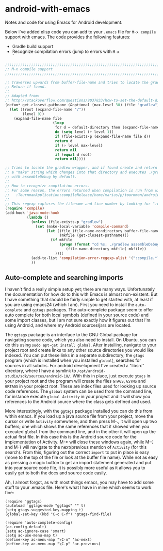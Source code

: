 android-with-emacs
==================

Notes and code for using Emacs for Android development.

Below I've added elisp code you can add to your <code>.emacs</code> file for <code>M-x compile</code>
support with emacs. The code provides the following features:

* Gradle build support
* Recognize compilation errors (jump to errors with <code>M-x `</code>

```lisp
;;;;;;;;;;;;;;;;;;;;;;;;;;;;;;;;;;;;;;;;;;;;;;;;;;;;;;;;;;;;;;;;;;;;;;;;
;; M-x compile support
;;;;;;;;;;;;;;;;;;;;;;;;;;;;;;;;;;;;;;;;;;;;;;;;;;;;;;;;;;;;;;;;;;;;;;;;

;; Traverses upwards from buffer-file-name and tries to locate the gradlew wrapper.
;; Return if found.
;;
;; Adapted from:
;; http://stackoverflow.com/questions/9037833/how-to-set-the-default-directory-of-compilation-in-emacs
(defun* get-closest-pathname (&optional (max-level 30) (file "gradlew"))
  (let ((root (expand-file-name "/"))
        (level 0))
    (expand-file-name file
                      (loop
                       for d = default-directory then (expand-file-name ".." d)
                       do (setq level (+ level 1))
                       if (file-exists-p (expand-file-name file d))
                       return d
                       if (> level max-level)
                       return nil
                       if (equal d root)
                       return nil))))

;; Tries to locate the gradlew wrapper, and if found create and return
;; a "make" string which changes into that directory and executes ./gradlew
;; with assembleDebug by default.
;;
;; How to recognize compilation errors.
;; For some reason, the errors returned when compilation is run from within emacs is:
;;   :TournmanApplication:compileRelease/home/marius/p/tournman/android/workspace/TournmanProject/TournmanApplication/src/main/java/net/kjeldahl/tournman/TournmanActivity.java:153: error: ';' expected
;;
;; This regexp captures the filename and line number by looking for ":compile.*?(filename):(lineno):
(require 'compile)
(add-hook 'java-mode-hook
          (lambda ()
            (unless (file-exists-p "gradlew")
              (set (make-local-variable 'compile-command)
                   (let ((file (file-name-nondirectory buffer-file-name))
                         (mkfile (get-closest-pathname)))
                     (if mkfile
                         (progn (format "cd %s; ./gradlew assembleDebug"
                            (file-name-directory mkfile) mkfile))
                       ))))
            (add-to-list 'compilation-error-regexp-alist '(":compile.*?\\(/.*?\\):\\([0-9]+\\): " 1 2))
            ))

```

Auto-complete and searching imports
-----------------------------------

I haven't find a really simple setup yet; there are many ways. Unfortunately the documentation for how do to this
with Emacs is almost non-existent. But I have something that should be fairly simple to get started with, at least
if you are using emacs24 (which I am). First you need to install the `auto-complete` and `ggtags` packages.
The auto-complete package seem to offer auto complete for both local symbols (defined in your source code) and
some import classes, but I am not sure exactly how it figures out that I'm using Android, and where my Android sources/jars are
located.

The `ggtags` package is an interface to the GNU Global package for navigating source code, which you also need
to install. On Ubuntu, you can do this using `sudo apt-get install global`. After installing, navigate to your project
root and create links to any other source directories you would like indexed. You can put these links in a separate
subdirectory; the `gtags` program (which is installed when you installed `global`), searches for sources in all
subdirs. For android development I've created a "libsrc" directory, where I have a symlink to
`/opt/android-studio/sdk/sources/android-18/`. With this in place, just execute `gtags` in your project root and
the program will create the files `GTAGS`, `GSYMS` and `GRTAGS` in your project root. These are index files
used for looking up source code references. The `global` system can be used from the command line, for instance
execute `global Activity` in your project and it will show you references to the Android source where the class
gets defined and used.

More interestingly, with the `ggtags` package installed you can do this from within emacs. If you load up a java
source file from your project, move the cursor or write `Activity` somewhere, and then press M-., it will open
up two buffers; one which shows the same references that it showed when you executed `global` from the command
line, and in the other it will open up the actual first file. In this case this is the Android source code for
the implementation of Activity. M-* will close these windows again, while M-{ and M-} will navigate to the
next/previous mention of `Activity` (for this search). From this, figuring out the correct `import` to put
in place is easy (move to the top of the file or look at the buffer file name). While not as easy as pressing
a magic button to get an import statement generated and put into your source code file, it is possibly more
useful as it allows you to easily get to both the docs and source code easily.

Ah, I almost forgot, as with most things emacs, you may have to add some stuff to your .emacs file. Here's what I
have in mine which seems to work fine:

    (require 'ggtags)
    (autoload 'ggtags-mode "ggtags" "" t)
    (setq gtags-suggested-key-mapping t)
    (global-set-key (kbd "C-c C-f") 'gtags-find-file)
    
    (require 'auto-complete-config)
    (ac-config-default)
    (setq ac-ignore-case 'smart)
    (setq ac-use-menu-map t)
    (define-key ac-menu-map "\C-n" 'ac-next)
    (define-key ac-menu-map "\C-p" 'ac-previous)
